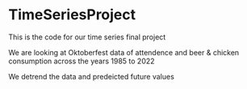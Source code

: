 # TimeSeriesProject
This is the code for our time series final project

We are looking at Oktoberfest data of attendence and beer & chicken consumption across the years 1985 to 2022

We detrend the data and predeicted future values
